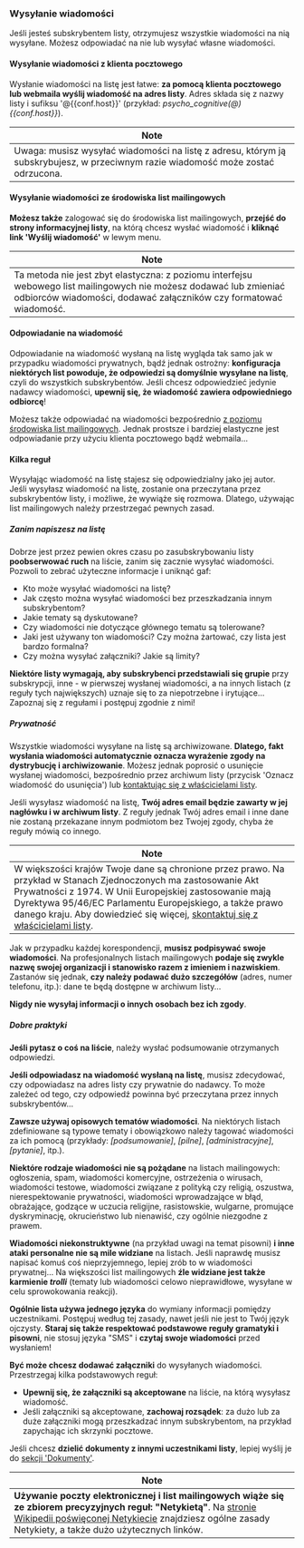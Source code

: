 ### <span id="sendmsg"></span>Wysyłanie wiadomości

Jeśli jesteś subskrybentem listy, otrzymujesz wszystkie wiadomości na nią wysyłane. Możesz odpowiadać na nie lub wysyłać własne wiadomości.

#### Wysyłanie wiadomości z klienta pocztowego

Wysłanie wiadomości na listę jest łatwe: **za pomocą klienta pocztowego lub webmaila wyślij wiadomość na adres listy**. Adres składa się z nazwy listy i sufiksu '@{{conf.host}}' (przykład: *psycho\_cognitive(@){{conf.host}}*).

| Note |
|------|
| Uwaga: musisz wysyłać wiadomości na listę z adresu, którym ją subskrybujesz, w przeciwnym razie wiadomość może zostać odrzucona. |

#### Wysyłanie wiadomości ze środowiska list mailingowych

**Możesz także** zalogować się do środowiska list mailingowych, **przejść do strony informacyjnej listy**, na którą chcesz wysłać wiadomość i **kliknąć link 'Wyślij wiadomość'** w lewym menu.

| Note |
|------|
| Ta metoda nie jest zbyt elastyczna: z poziomu interfejsu webowego list mailingowych nie możesz dodawać lub zmieniać odbiorców wiadomości, dodawać załączników czy formatować wiadomość. |

#### Odpowiadanie na wiadomość

Odpowiadanie na wiadomość wysłaną na listę wygląda tak samo jak w przypadku wiadomości prywatnych, bądź jednak ostrożny: **konfiguracja niektórych list powoduje, że odpowiedzi są domyślnie wysyłane na listę**, czyli do wszystkich subskrybentów. Jeśli chcesz odpowiedzieć jedynie nadawcy wiadomości, **upewnij się, że wiadomość zawiera odpowiedniego odbiorcę**!

Możesz także odpowiadać na wiadomości bezpośrednio [z poziomu środowiska list mailingowych](#answeronline). Jednak prostsze i bardziej elastyczne jest odpowiadanie przy użyciu klienta pocztowego bądź webmaila...

#### <span id="rulesuser"></span>Kilka reguł

Wysyłając wiadomość na listę stajesz się odpowiedzialny jako jej autor. Jeśli wysyłasz wiadomość na listę, zostanie ona przeczytana przez subskrybentów listy, i możliwe, że wywiąże się rozmowa. Dlatego, używając list mailingowych należy przestrzegać pewnych zasad.

##### Zanim napiszesz na listę

Dobrze jest przez pewien okres czasu po zasubskrybowaniu listy **poobserwować ruch** na liście, zanim się zacznie wysyłać wiadomości. Pozwoli to zebrać użyteczne informacje i uniknąć gaf:

-   Kto może wysyłać wiadomości na listę?
-   Jak często można wysyłać wiadomości bez przeszkadzania innym subskrybentom?
-   Jakie tematy są dyskutowane?
-   Czy wiadomości nie dotyczące głównego tematu są tolerowane?
-   Jaki jest używany ton wiadomości? Czy można żartować, czy lista jest bardzo formalna?
-   Czy można wysyłać załączniki? Jakie są limity?

**Niektóre listy wymagają, aby subskrybenci przedstawiali się grupie** przy subskrypcji, inne - w pierwszej wysłanej wiadomości, a na innych listach (z reguły tych największych) uznaje się to za niepotrzebne i irytujące... Zapoznaj się z regułami i postępuj zgodnie z nimi!

##### Prywatność

Wszystkie wiadomości wysyłane na listę są archiwizowane. **Dlatego, fakt wysłania wiadomości automatycznie oznacza wyrażenie zgody na dystrybucję i archiwizowanie**. Możesz jednak poprosić o usunięcie wysłanej wiadomości, bezpośrednio przez archiwum listy (przycisk 'Oznacz wiadomość do usunięcia') lub [kontaktując się z właścicielami listy](faquser.md#contactadmin).

Jeśli wysyłasz wiadomość na listę, **Twój adres email będzie zawarty w jej nagłówku i w archiwum listy**. Z reguły jednak Twój adres email i inne dane nie zostaną przekazane innym podmiotom bez Twojej zgody, chyba że reguły mówią co innego.

| Note |
|------|
| W większości krajów Twoje dane są chronione przez prawo. Na przykład w Stanach Zjednoczonych ma zastosowanie Akt Prywatności z 1974. W Unii Europejskiej zastosowanie mają Dyrektywa 95/46/EC Parlamentu Europejskiego, a także prawo danego kraju. Aby dowiedzieć się więcej, [skontaktuj się z właścicielami listy](faquser.md#contactadmin). |

Jak w przypadku każdej korespondencji, **musisz podpisywać swoje wiadomości**. Na profesjonalnych listach mailingowych **podaje się zwykle nazwę swojej organizacji i stanowisko razem z imieniem i nazwiskiem**. Zastanów się jednak, **czy należy podawać dużo szczegółów** (adres, numer telefonu, itp.): dane te będą dostępne w archiwum listy...

**Nigdy nie wysyłaj informacji o innych osobach bez ich zgody**.

##### Dobre praktyki

**Jeśli pytasz o coś na liście**, należy wysłać podsumowanie otrzymanych odpowiedzi.

**Jeśli odpowiadasz na wiadomość wysłaną na listę**, musisz zdecydować, czy odpowiadasz na adres listy czy prywatnie do nadawcy. To może zależeć od tego, czy odpowiedź powinna być przeczytana przez innych subskrybentów...

**Zawsze używaj opisowych tematów wiadomości**. Na niektórych listach zdefiniowane są typowe tematy i obowiązkowo należy tagować wiadomości za ich pomocą (przykłady: *\[podsumowanie\]*, *\[pilne\]*, *\[administracyjne\]*, *\[pytanie\]*, itp.).

**Niektóre rodzaje wiadomości nie są pożądane** na listach mailingowych: ogłoszenia, spam, wiadomości komercyjne, ostrzeżenia o wirusach, wiadomości testowe, wiadomości związane z polityką czy religią, oszustwa, nierespektowanie prywatności, wiadomości wprowadzające w błąd, obrażające, godzące w uczucia religijne, rasistowskie, wulgarne, promujące dyskryminację, okrucieństwo lub nienawiść, czy ogólnie niezgodne z prawem.

**Wiadomości niekonstruktywne** (na przykład uwagi na temat pisowni) **i inne ataki personalne nie są mile widziane** na listach. Jeśli naprawdę musisz napisać komuś coś nieprzyjemnego, lepiej zrób to w wiadomości prywatnej... Na większości list mailingowych **źle widziane jest także karmienie *trolli*** (tematy lub wiadomości celowo nieprawidłowe, wysyłane w celu sprowokowania reakcji).

**Ogólnie lista używa jednego języka** do wymiany informacji pomiędzy uczestnikami. Postępuj według tej zasady, nawet jeśli nie jest to Twój język ojczysty. **Staraj się także respektować podstawowe reguły gramatyki i pisowni**, nie stosuj języka "SMS" i **czytaj swoje wiadomości** przed wysłaniem!

**Być może chcesz dodawać załączniki** do wysyłanych wiadomości. Przestrzegaj kilka podstawowych reguł:

-   **Upewnij się, że załączniki są akceptowane** na liście, na którą wysyłasz wiadomość.
-   Jeśli załączniki są akceptowane, **zachowaj rozsądek**: za dużo lub za duże załączniki mogą przeszkadzać innym subskrybentom, na przykład zapychając ich skrzynki pocztowe.

Jeśli chcesz **dzielić dokumenty z innymi uczestnikami listy**, lepiej wyślij je do [sekcji 'Dokumenty'](shared.md).

| Note |
|------|
| **Używanie poczty elektronicznej i list mailingowych wiąże się ze zbiorem precyzyjnych reguł: "Netykietą"**. Na [stronie Wikipedii poświęconej Netykiecie](http://en.wikipedia.org/wiki/Netiquette) znajdziesz ogólne zasady Netykiety, a także dużo użytecznych linków. |


